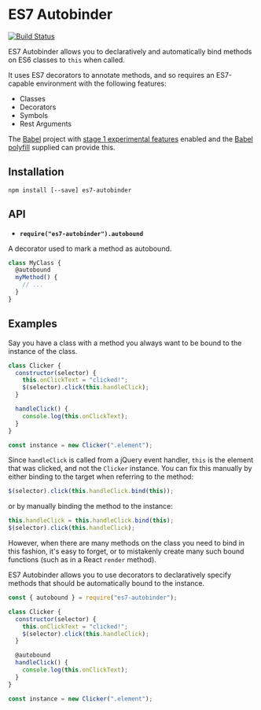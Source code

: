 ES7 Autobinder
==============

[![Build Status](https://travis-ci.org/BinaryMuse/es7-autobinder.svg?branch=master)](https://travis-ci.org/BinaryMuse/es7-autobinder)

ES7 Autobinder allows you to declaratively and automatically bind methods on ES6 classes to `this` when called.

It uses ES7 decorators to annotate methods, and so requires an ES7-capable environment with the following features:

* Classes
* Decorators
* Symbols
* Rest Arguments

The [Babel](http://babeljs.io/) project with [stage 1 experimental features](http://babeljs.io/docs/usage/experimental/) enabled and the [Babel polyfill](http://babeljs.io/docs/usage/polyfill/) supplied can provide this.

Installation
------------

```
npm install [--save] es7-autobinder
```

API
---

* **`require("es7-autobinder").autobound`**

A decorator used to mark a method as autobound.

```javascript
class MyClass {
  @autobound
  myMethod() {
    // ...
  }
}
```

Examples
--------

Say you have a class with a method you always want to be bound to the instance of the class.

```javascript
class Clicker {
  constructor(selector) {
    this.onClickText = "clicked!";
    $(selector).click(this.handleClick);
  }

  handleClick() {
    console.log(this.onClickText);
  }
}

const instance = new Clicker(".element");
```

Since `handleClick` is called from a jQuery event handler, `this` is the element that was clicked, and not the `Clicker` instance. You can fix this manually by either binding to the target when referring to the method:

```javascript
$(selector).click(this.handleClick.bind(this));
```

or by manually binding the method to the instance:

```javascript
this.handleClick = this.handleClick.bind(this);
$(selector).click(this.handleClick);
```

However, when there are many methods on the class you need to bind in this fashion, it's easy to forget, or to mistakenly create many such bound functions (such as in a React `render` method).

ES7 Autobinder allows you to use decorators to declaratively specify methods that should be automatically bound to the instance.

```javascript
const { autobound } = require("es7-autobinder");

class Clicker {
  constructor(selector) {
    this.onClickText = "clicked!";
    $(selector).click(this.handleClick);
  }

  @autobound
  handleClick() {
    console.log(this.onClickText);
  }
}

const instance = new Clicker(".element");
```
